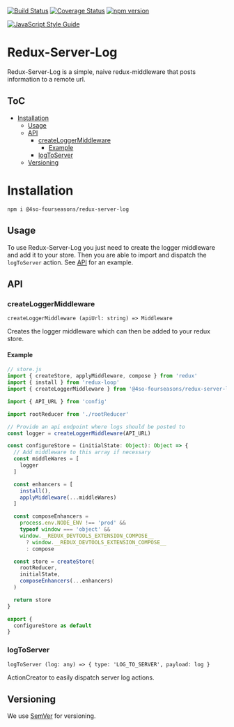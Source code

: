 [![Build Status](https://travis-ci.org/4so-fourseasons/redux-server-log.svg?branch=add-ci)](https://travis-ci.org/4so-fourseasons/redux-server-log)
[![Coverage Status](https://coveralls.io/repos/github/4so-fourseasons/redux-server-log/badge.svg?branch=dev)](https://coveralls.io/github/4so-fourseasons/redux-server-log?branch=dev)
[![npm version](https://badge.fury.io/js/%404so-fourseasons%2Fredux-server-log.svg)](https://badge.fury.io/js/%404so-fourseasons%2Fredux-server-log)

[![JavaScript Style Guide](https://cdn.rawgit.com/standard/standard/master/badge.svg)](https://github.com/standard/standard)


# Redux-Server-Log

Redux-Server-Log is a simple, naive redux-middleware that posts information to a remote url.


## ToC

<!-- vim-markdown-toc GFM -->

* [Installation](#installation)
    * [Usage](#usage)
    * [API](#api)
        * [createLoggerMiddleware](#createloggermiddleware)
            * [Example](#example)
        * [logToServer](#logtoserver)
    * [Versioning](#versioning)

<!-- vim-markdown-toc -->


# Installation

`npm i @4so-fourseasons/redux-server-log`

## Usage

To use Redux-Server-Log you just need to create the logger middleware and add
it to your store. Then you are able to import and dispatch the `logToServer` action.
See [API](#api) for an example.


## API

### createLoggerMiddleware

`createLoggerMiddleware (apiUrl: string) => Middleware`

Creates the logger middleware which can then be added to your redux store.


#### Example

```js
// store.js
import { createStore, applyMiddleware, compose } from 'redux'
import { install } from 'redux-loop'
import { createLoggerMiddleware } from '@4so-fourseasons/redux-server-log'

import { API_URL } from 'config'

import rootReducer from './rootReducer'

// Provide an api endpoint where logs should be posted to
const logger = createLoggerMiddleware(API_URL)

const configureStore = (initialState: Object): Object => {
  // Add middleware to this array if necessary
  const middleWares = [
    logger
  ]

  const enhancers = [
    install(),
    applyMiddleware(...middleWares)
  ]

  const composeEnhancers =
    process.env.NODE_ENV !== 'prod' &&
    typeof window === 'object' &&
    window.__REDUX_DEVTOOLS_EXTENSION_COMPOSE__
      ? window.__REDUX_DEVTOOLS_EXTENSION_COMPOSE__
      : compose

  const store = createStore(
    rootReducer,
    initialState,
    composeEnhancers(...enhancers)
  )

  return store
}

export {
  configureStore as default
}

```


### logToServer

`logToServer (log: any) => { type: 'LOG_TO_SERVER', payload: log }`

ActionCreator to easily dispatch server log actions.


## Versioning

We use [SemVer](http://semver.org/) for versioning.
